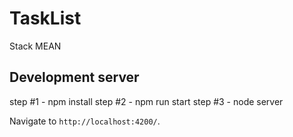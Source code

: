 # TaskList

Stack MEAN

## Development server

step #1 - npm install 
step #2 - npm run start
step #3 - node server

Navigate to `http://localhost:4200/`.
